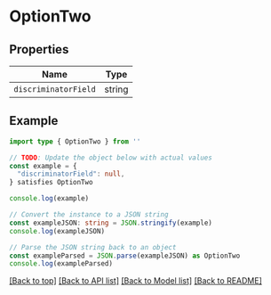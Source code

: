 
# OptionTwo


## Properties

Name | Type
------------ | -------------
`discriminatorField` | string

## Example

```typescript
import type { OptionTwo } from ''

// TODO: Update the object below with actual values
const example = {
  "discriminatorField": null,
} satisfies OptionTwo

console.log(example)

// Convert the instance to a JSON string
const exampleJSON: string = JSON.stringify(example)
console.log(exampleJSON)

// Parse the JSON string back to an object
const exampleParsed = JSON.parse(exampleJSON) as OptionTwo
console.log(exampleParsed)
```

[[Back to top]](#) [[Back to API list]](../README.md#api-endpoints) [[Back to Model list]](../README.md#models) [[Back to README]](../README.md)


